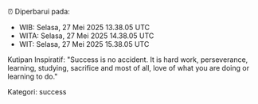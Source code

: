 ⏰ Diperbarui pada:
- WIB: Selasa, 27 Mei 2025 13.38.05 UTC
- WITA: Selasa, 27 Mei 2025 14.38.05 UTC
- WIT: Selasa, 27 Mei 2025 15.38.05 UTC

Kutipan Inspiratif:
"Success is no accident. It is hard work, perseverance, learning, studying, sacrifice and most of all, love of what you are doing or learning to do."


Kategori: success

